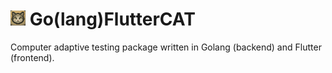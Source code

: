# <img src="https://github.com/CC-RMD-EpiBio/gofluttercat/blob/main/static/favicon.png?raw=true " width=24/> Go(lang)FlutterCAT


Computer adaptive testing package written in Golang (backend) and Flutter (frontend).